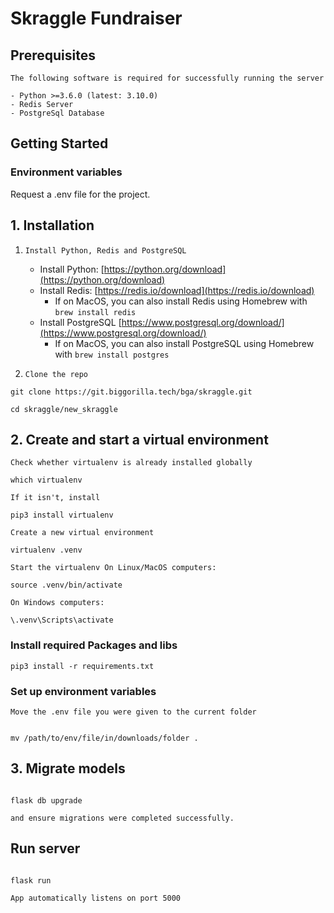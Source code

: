 # Skraggle Fundraiser

## Prerequisites

`The following software is required for successfully running the server`

```
- Python >=3.6.0 (latest: 3.10.0)
- Redis Server
- PostgreSql Database
```

<!-- GETTING STARTED -->

## Getting Started

### Environment variables

Request a .env file for the project.

## 1. Installation

1. `Install Python, Redis and PostgreSQL`

    - Install Python: [https://python.org/download](https://python.org/download)
    - Install Redis: [https://redis.io/download](https://redis.io/download)
        - If on MacOS, you can also install Redis using Homebrew with `brew install redis`
    - Install PostgreSQL [https://www.postgresql.org/download/](https://www.postgresql.org/download/)
        - If on MacOS, you can also install PostgreSQL using Homebrew with `brew install postgres`

2. `Clone the repo`

```
git clone https://git.biggorilla.tech/bga/skraggle.git

cd skraggle/new_skraggle
```

## 2. Create and start a virtual environment

`Check whether virtualenv is already installed globally`

```
which virtualenv
```

`If it isn't, install`

```
pip3 install virtualenv
```

`Create a new virtual environment`

```
virtualenv .venv
```

`Start the virtualenv On Linux/MacOS computers:`

```
source .venv/bin/activate
```

`On Windows computers:`

```
\.venv\Scripts\activate
```

### Install required Packages and libs

```
pip3 install -r requirements.txt
```

### Set up environment variables

`Move the .env file you were given to the current folder`

```

mv /path/to/env/file/in/downloads/folder .

```

## 3. Migrate models

```

flask db upgrade

```

`and ensure migrations were completed successfully.`

## Run server

```

flask run

```

`App automatically listens on port 5000`
